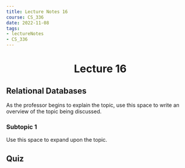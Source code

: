 ```yaml
---
title: Lecture Notes 16
course: CS_336
date: 2022-11-08
tags: 
- lectureNotes
- CS_336
---
```


<center><h1>Lecture 16</h1></center>

## Relational Databases
As the professor begins to explain the topic, use this space to write an overview of the topic being discussed.

### Subtopic 1
Use this space to expand upon the topic.

## Quiz
